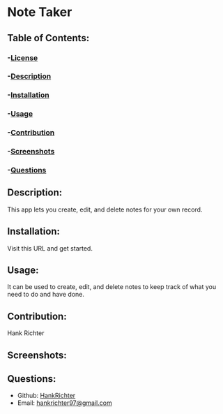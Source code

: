 # Note Taker

  ## Table of Contents:
  ### -[License](#license)
  ### -[Description](#description)
  ### -[Installation](#instllation)
  ### -[Usage](#usage)
  ### -[Contribution](#contribution)
  ### -[Screenshots](#screenshots)
  ### -[Questions](#questions)

  ## Description:
  This app lets you create, edit, and delete notes for your own record.
  ## Installation:
  Visit this URL and get started.
  ## Usage:
  It can be used to create, edit, and delete notes to keep track of what you need to do and have done.
  ## Contribution:
  Hank Richter
  ## Screenshots:
  ## Questions:
  - Github: [HankRichter](https://github.com/HankRichter)
  - Email: [hankrichter97@gmail.com](mailto:user@example.com)

